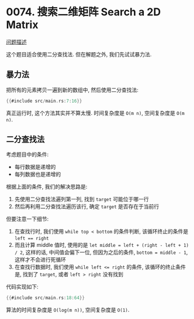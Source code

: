 # 0074. 搜索二维矩阵 Search a 2D Matrix

[问题描述](https://leetcode.com/problems/search-a-2d-matrix)

这个题目适合使用二分查找法. 但在解题之外, 我们先试试暴力法.

## 暴力法

把所有的元素拷贝一遍到新的数组中, 然后使用二分查找法:

```rust
{{#include src/main.rs:7:16}}
```

真正运行时, 这个方法其实并不算太慢. 时间复杂度是 `O(m n)`, 空间复杂度是 `O(m n)`.

## 二分查找法

考虑题目中的条件:

- 每行数据是递增的
- 每列数据也是递增的

根据上面的条件, 我们的解决思路是:

1. 先使用二分查找法遍列第一列, 找到 `target` 可能位于哪一行
2. 然后再利用二分查找法遍历该行, 确定 `target` 是否存在于当前行

但要注意一下细节:

1. 在查找行时, 我们使用 `while top < bottom` 的条件判断, 该循环终止的条件是 `left == right`
2. 而且计算 middle 值时, 使用的是 `let middle = left + (right - left + 1) / 2`, 这样的话,
   中间值会偏下一位, 但因为之后的条件, `bottom = middle - 1`, 这样才不会进行死循环
3. 在查找行数据时, 我们使用 `while left <= right` 的条件, 该循环的终止条件是, 找到了 `target`,
   或者 `left > right` 没有找到

代码实现如下:

```rust
{{#include src/main.rs:18:64}}
```

算法的时间复杂度是 `O(log(m n))`, 空间复杂度是 `O(1)`.